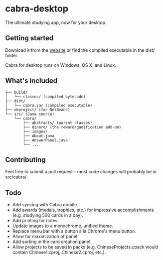 cabra-desktop
=============

The ultimate studying app, now for your desktop.

## Getting started
Download it from the [website](http://cabra.hathix.com) or find the compiled executable in the dist/ folder.

Cabra for desktop runs on Windows, OS X, and Linux.

## What's included

```
├── build/
│   └── classes/ (compiled bytecode)
├── dist/
│   └── cabra.jar (compiled executable)
├── nbproject/ (for NetBeans)
└── src/ (Java source)
    └── cabra/
        ├── abstracts/ (parent classes)
        ├── dinero/ (the reward/gamification add-on)
        ├── images/
        ├── About.java
        ├── AnswerPanel.java
        └── ...
```

## Contributing

Feel free to submit a pull request - most code changes will probably be in src/cabra/.

## Todo

* Add syncing with Cabra mobile.
* Add awards (medals, trophies, etc.) for impressive accomplishments (e.g. studying 500 cards in a day).
* Add printing for notes.
* Update images to a monochrome, unified theme.
* Replace menu bar with a button a la Chrome's menu button.
* Allow for maximization of panel
* Add sorting in the card creation panel
* Allow projects to be saved in packs (e.g. ChineseProjects.cpack would contain Chinese1.cproj, Chinese2.cproj, etc.).
